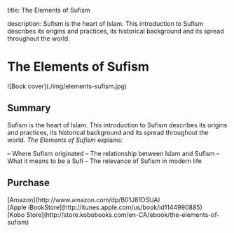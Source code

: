 title: The Elements of Sufism

description: Sufism is the heart of Islam. This introduction to Sufism describes its origins and practices, its historical background and its spread throughout the world.

# The Elements of Sufism

<div markdown="1" class="cover-image">
![Book cover](./img/elements-sufism.jpg)
</div>

## Summary

Sufism is the heart of Islam. This introduction to Sufism describes its origins and practices, its historical background and its spread throughout the world. _The Elements of Sufism_ explains:

– Where Sufism originated
– The relationship between Islam and Sufism
– What it means to be a Sufi
– The relevance of Sufism in modern life

## Purchase

<div markdown="3" class="purchase-link">
[Amazon](http://www.amazon.com/dp/B01J81DSUA)
</div>

<div markdown="3" class="purchase-link">
[Apple iBookStore](http://itunes.apple.com/us/book/id1144990885)
</div>

<div markdown="3" class="purchase-link">
[Kobo Store](http://store.kobobooks.com/en-CA/ebook/the-elements-of-sufism)
</div>